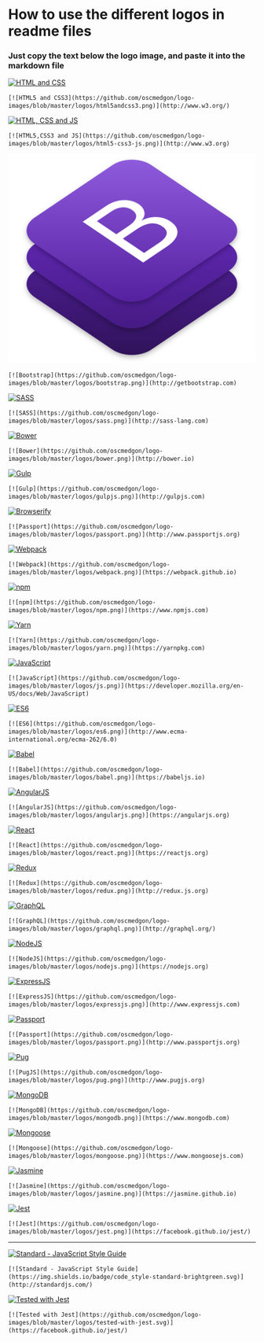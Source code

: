 # How to use the different logos in readme files

### Just copy the text below the logo image, and paste it into the markdown file


[![HTML and CSS](https://github.com/oscmedgon/logo-images/blob/master/logos/html5andcss3.png)](https://www.w3.org)

    [![HTML5 and CSS3](https://github.com/oscmedgon/logo-images/blob/master/logos/html5andcss3.png)](http://www.w3.org/)  

[![HTML, CSS and JS](https://github.com/oscmedgon/logo-images/blob/master/logos/html5-css3-js.png)](https://www.w3.org)

    [![HTML5,CSS3 and JS](https://github.com/oscmedgon/logo-images/blob/master/logos/html5-css3-js.png)](http://www.w3.org)  

[![Bootstrap](https://github.com/oscmedgon/logo-images/blob/master/logos/bootstrap.png)](http://getbootstrap.com)

    [![Bootstrap](https://github.com/oscmedgon/logo-images/blob/master/logos/bootstrap.png)](http://getbootstrap.com)  

[![SASS](https://github.com/oscmedgon/logo-images/blob/master/logos/sass.png)](http://sass-lang.com)

    [![SASS](https://github.com/oscmedgon/logo-images/blob/master/logos/sass.png)](http://sass-lang.com)

[![Bower](https://github.com/oscmedgon/logo-images/blob/master/logos/bower.png)](https://bower.io)

    [![Bower](https://github.com/oscmedgon/logo-images/blob/master/logos/bower.png)](http://bower.io)  

[![Gulp](https://github.com/oscmedgon/logo-images/blob/master/logos/gulpjs.png)](https://gulpjs.com)

    [![Gulp](https://github.com/oscmedgon/logo-images/blob/master/logos/gulpjs.png)](http://gulpjs.com)

[![Browserify](https://github.com/oscmedgon/logo-images/blob/master/logos/browserify.png)](http://www.browserify.org)

    [![Passport](https://github.com/oscmedgon/logo-images/blob/master/logos/passport.png)](http://www.passportjs.org)

[![Webpack](https://github.com/oscmedgon/logo-images/blob/master/logos/webpack.png)](https://webpack.github.io)

    [![Webpack](https://github.com/oscmedgon/logo-images/blob/master/logos/webpack.png)](https://webpack.github.io)

[![npm](https://github.com/oscmedgon/logo-images/blob/master/logos/npm.png)](https://www.npmjs.com)

    [![npm](https://github.com/oscmedgon/logo-images/blob/master/logos/npm.png)](https://www.npmjs.com)
 
[![Yarn](https://github.com/oscmedgon/logo-images/blob/master/logos/yarn.png)](https://yarnpkg.com)

    [![Yarn](https://github.com/oscmedgon/logo-images/blob/master/logos/yarn.png)](https://yarnpkg.com)

[![JavaScript](https://github.com/oscmedgon/logo-images/blob/master/logos/js.png)](https://developer.mozilla.org/en-US/docs/Web/JavaScript)

    [![JavaScript](https://github.com/oscmedgon/logo-images/blob/master/logos/js.png)](https://developer.mozilla.org/en-US/docs/Web/JavaScript)

[![ES6](https://github.com/oscmedgon/logo-images/blob/master/logos/es6.png)](http://www.ecma-international.org/ecma-262/6.0)

    [![ES6](https://github.com/oscmedgon/logo-images/blob/master/logos/es6.png)](http://www.ecma-international.org/ecma-262/6.0)

[![Babel](https://github.com/oscmedgon/logo-images/blob/master/logos/babel.png)](https://babeljs.io)

    [![Babel](https://github.com/oscmedgon/logo-images/blob/master/logos/babel.png)](https://babeljs.io)

[![AngularJS](https://github.com/oscmedgon/logo-images/blob/master/logos/angularjs.png)](https://angularjs.org)

    [![AngularJS](https://github.com/oscmedgon/logo-images/blob/master/logos/angularjs.png)](https://angularjs.org)

[![React](https://github.com/oscmedgon/logo-images/blob/master/logos/react.png)](https://reactjs.org)

    [![React](https://github.com/oscmedgon/logo-images/blob/master/logos/react.png)](https://reactjs.org)

[![Redux](https://github.com/oscmedgon/logo-images/blob/master/logos/redux.png)](http://redux.js.org)

    [![Redux](https://github.com/oscmedgon/logo-images/blob/master/logos/redux.png)](http://redux.js.org)

[![GraphQL](https://github.com/oscmedgon/logo-images/blob/master/logos/graphql.png)](http://graphql.org/)

    [![GraphQL](https://github.com/oscmedgon/logo-images/blob/master/logos/graphql.png)](http://graphql.org/)


[![NodeJS](https://github.com/oscmedgon/logo-images/blob/master/logos/nodejs.png)](https://nodejs.org)

    [![NodeJS](https://github.com/oscmedgon/logo-images/blob/master/logos/nodejs.png)](https://nodejs.org)

[![ExpressJS](https://github.com/oscmedgon/logo-images/blob/master/logos/expressjs.png)](http://expressjs.com)

    [![ExpressJS](https://github.com/oscmedgon/logo-images/blob/master/logos/expressjs.png)](http://www.expressjs.com)

[![Passport](https://github.com/oscmedgon/logo-images/blob/master/logos/passport.png)](http://www.passportjs.org)

    [![Passport](https://github.com/oscmedgon/logo-images/blob/master/logos/passport.png)](http://www.passportjs.org)    

[![Pug](https://github.com/oscmedgon/logo-images/blob/master/logos/pug.png)](http://www.pugjs.org)

    [![PugJS](https://github.com/oscmedgon/logo-images/blob/master/logos/pug.png)](http://www.pugjs.org)

[![MongoDB](https://github.com/oscmedgon/logo-images/blob/master/logos/mongodb.png)](https://www.mongodb.com)

    [![MongoDB](https://github.com/oscmedgon/logo-images/blob/master/logos/mongodb.png)](https://www.mongodb.com)

[![Mongoose](https://github.com/oscmedgon/logo-images/blob/master/logos/mongoose.png)](https://www.mongoosejs.com)

    [![Mongoose](https://github.com/oscmedgon/logo-images/blob/master/logos/mongoose.png)](https://www.mongoosejs.com)
  
[![Jasmine](https://github.com/oscmedgon/logo-images/blob/master/logos/jasmine.png)](https://jasmine.github.io)

    [![Jasmine](https://github.com/oscmedgon/logo-images/blob/master/logos/jasmine.png)](https://jasmine.github.io)  

[![Jest](https://github.com/oscmedgon/logo-images/blob/master/logos/jest.png)](https://facebook.github.io/jest/)

    [![Jest](https://github.com/oscmedgon/logo-images/blob/master/logos/jest.png)](https://facebook.github.io/jest/)  

---  
  

[![Standard - JavaScript Style Guide](https://img.shields.io/badge/code_style-standard-brightgreen.svg)](http://standardjs.com/)

    [![Standard - JavaScript Style Guide](https://img.shields.io/badge/code_style-standard-brightgreen.svg)](http://standardjs.com/)


[![Tested with Jest](https://github.com/oscmedgon/logo-images/blob/master/logos/tested-with-jest.svg)](https://facebook.github.io/jest/)

    [![Tested with Jest](https://github.com/oscmedgon/logo-images/blob/master/logos/tested-with-jest.svg)](https://facebook.github.io/jest/)

